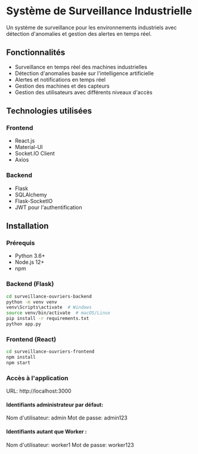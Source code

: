 # Système de Surveillance Industrielle

Un système de surveillance pour les environnements industriels avec détection d'anomalies et gestion des alertes en temps réel.

## Fonctionnalités

- Surveillance en temps réel des machines industrielles
- Détection d'anomalies basée sur l'intelligence artificielle
- Alertes et notifications en temps réel
- Gestion des machines et des capteurs
- Gestion des utilisateurs avec différents niveaux d'accès

## Technologies utilisées

### Frontend
- React.js
- Material-UI
- Socket.IO Client
- Axios

### Backend
- Flask
- SQLAlchemy
- Flask-SocketIO
- JWT pour l'authentification

## Installation

### Prérequis
- Python 3.6+
- Node.js 12+
- npm

### Backend (Flask)
```bash
cd surveillance-ouvriers-backend
python -m venv venv
venv\Scripts\activate  # Windows
source venv/bin/activate  # macOS/Linux
pip install -r requirements.txt
python app.py
```
### Frontend (React)
```bash
cd surveillance-ouvriers-frontend
npm install
npm start
```
### Accès à l'application

URL: http://localhost:3000

#### Identifiants administrateur par défaut:
Nom d'utilisateur: admin
Mot de passe: admin123

#### Identifiants autant que Worker :
Nom d'utilisateur: worker1
Mot de passe: worker123
